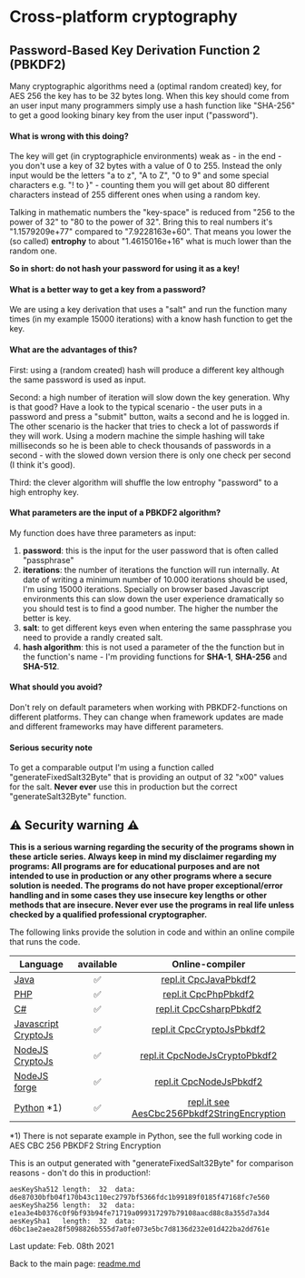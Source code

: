 # Cross-platform cryptography

## Password-Based Key Derivation Function 2 (PBKDF2)

Many cryptographic algorithms need a (optimal random created) key, for AES 256 the key has to be 32 bytes long. When this key should come from an user input many programmers simply use a hash function like "SHA-256" to get a good looking binary key from the user input ("password").

#### What is wrong with this doing?

The key will get (in cryptographicle environments) weak as - in the end - you don't use a key of 32 bytes with a value of 0 to 255. Instead the only input would be the letters "a to z", "A to Z", "0 to 9" and some special characters e.g. "! to }" - counting them you will get about 80 different characters instead of 255 different ones when using a random key.

Talking in mathematic numbers the "key-space" is reduced from "256 to the power of 32" to "80 to the power of 32". Bring this to real numbers it's "1.1579209e+77" compared to "7.9228163e+60". That means you lower the (so called) **entrophy** to about "1.4615016e+16" what is much lower than the random one.

**So in short: do not hash your password for using it as a key!**

#### What is a better way to get a key from a password?

We are using a key derivation that uses a "salt" and run the function many times (in my example 15000 iterations) with a know hash function to get the key.

#### What are the advantages of this?

First: using a (random created) hash will produce a different key although the same password is used as input.

Second: a high number of iteration will slow down the key generation. Why is that good? Have a look to the typical scenario - the user puts in a password and press a "submit" button, waits a second and he is logged in. The other scenario is the hacker that tries to check a lot of passwords if they will work. Using a modern machine the simple hashing will take milliseconds so he is been able to check thousands of passwords in a second - with the slowed down version there is only one check per second (I think it's good).

Third: the clever algorithm will shuffle the low entrophy "password" to a high entrophy key.

#### What parameters are the input of a PBKDF2 algorithm?

My function does have three parameters as input:

1. **password**: this is the input for the user password that is often called "passphrase"
2. **iterations**: the number of iterations the function will run internally. At date of writing a minimum number of 10.000 iterations should be used, I'm using 15000 iterations. Specially on browser based Javascript environments this can slow down the user experience dramatically so you should test is to find a good number. The higher the number the better is key.
3. **salt**: to get different keys even when entering the same passphrase you need to provide a randly created salt.
4. **hash algorithm**: this is not used a parameter of the the function but in the function's name - I'm providing functions for **SHA-1**, **SHA-256** and **SHA-512**.

#### What should you avoid?

Don't rely on default parameters when working with PBKDF2-functions on different platforms. They can change when framework updates are made and different frameworks may have different parameters.

#### Serious security note

To get a comparable output I'm using a function called "generateFixedSalt32Byte" that is providing an output of 32 "x00" values for the salt. **Never ever** use this in production but the correct "generateSalt32Byte" function.


## :warning: Security warning :warning:

**This is a serious warning regarding the security of the programs shown in these article series.  Always keep in mind my disclaimer regarding my programs: All programs are for educational purposes and are not intended to use in production or any other programs where a  secure solution is needed. The programs do not have proper exceptional/error handling and in some cases they use insecure key lengths or other methods that are insecure. Never ever use the programs in real life unless checked by a qualified professional cryptographer.**

The following links provide the solution in code and within an online compile that runs the code.

| Language | available | Online-compiler
| ------ | :---: | :----: |
| [Java](../Pbkdf2/Pbkdf2.java) | :white_check_mark: | [repl.it CpcJavaPbkdf2](https://repl.it/@javacrypto/CpcJavaPbkdf2#Main.java/)
| [PHP](../Pbkdf2/Pbkdf2.php) | :white_check_mark: | [repl.it CpcPhpPbkdf2](https://repl.it/@javacrypto/CpcPhpPbkdf2#main.php/)
| [C#](../Pbkdf2/Pbkdf2.cs) | :white_check_mark: | [repl.it CpcCsharpPbkdf2](https://repl.it/@javacrypto/CpcCsharpPbkdf2#main.cs/)
| [Javascript CryptoJs](../Pbkdf2/Pbkdf2CryptoJs.js) | :white_check_mark: | [repl.it CpcCryptoJsPbkdf2](https://repl.it/@javacrypto/CpcCryptoJsPbkdf2#index.js/)
| [NodeJS CryptoJs](../Pbkdf2/Pbkdf2NodeJsCrypto.js) | :white_check_mark: | [repl.it CpcNodeJsCryptoPbkdf2](https://repl.it/@javacrypto/CpcNodeJsCryptoPbkdf2#index.js/)
| [NodeJS forge](../Pbkdf2/Pbkdf2NodeJs.js) | :white_check_mark: | [repl.it CpcNodeJsPbkdf2](https://repl.it/@javacrypto/CpcNodeJsPbkdf2#index.js/)
| [Python](../AesCbc256Pbkdf2StringEncryption/AesCbc256Pbkdf2StringEncryption_Full.py) *1) | :white_check_mark: | [repl.it see AesCbc256Pbkdf2StringEncryption](https://repl.it/@javacrypto/CpcPythonAesCbc256Pbkdf2StringEncryptionFull#main.py/)

*1) There is not separate example in Python, see the full working code in AES CBC 256 PBKDF2  String Encryption 

This is an output generated with "generateFixedSalt32Byte" for comparison reasons - don't do this in production!:

```plaintext
aesKeySha512 length:  32  data:  d6e87030bfb04f170b43c110ec2797bf5366fdc1b99189f0185f47168fc7e560
aesKeySha256 length:  32  data:  e1ea3e4b0376c0f9bf93b94fe71719a099317297b79108aacd88c8a355d7a3d4
aesKeySha1   length:  32  data:  d6bc1ae2aea28f5098826b555d7a0fe073e5bc7d8136d232e01d422ba2dd761e
```

Last update: Feb. 08th 2021

Back to the main page: [readme.md](../readme.md)
